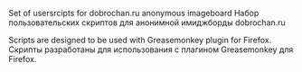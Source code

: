Set of usersrcipts for dobrochan.ru anonymous imageboard
Набор пользовательских скриптов для анонимной имиджборды dobrochan.ru

Scripts are designed to be used with Greasemonkey plugin for Firefox.
Скрипты разработаны для использования с плагином Greasemonkey для Firefox.
